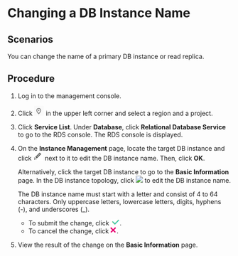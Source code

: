 # Changing a DB Instance Name<a name="rds_modify_instance_name"></a>

## **Scenarios**<a name="section241540814823"></a>

You can change the  name  of a primary DB instance or read replica.

## Procedure<a name="section45421719172826"></a>

1.  Log in to the management console.
2.  Click  ![](figures/region.png)  in the upper left corner and select a region and a project.
3.  Click  **Service List**. Under  **Database**, click  **Relational Database Service**  to go to the RDS console. The RDS console is displayed.
4.  On the  **Instance Management**  page, locate the target DB instance and click  ![](figures/port.png)  next to it to edit the DB instance name. Then, click  **OK**.

    Alternatively, click the target DB instance to go to the  **Basic Information**  page. In the DB instance topology, click  ![](figures/修改名称和端口.png)  to edit the DB instance name.

    The DB instance name must start with a letter and consist of 4 to 64 characters. Only uppercase letters, lowercase letters, digits, hyphens \(-\), and underscores \(\_\).

    -   To submit the change, click  ![](figures/insert.png).
    -   To cancel the change, click  ![](figures/deleat.png).

5.  View the result of the change on the  **Basic Information**  page.

